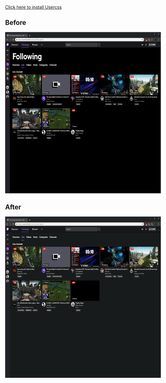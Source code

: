[Click here to install Usercss](https://raw.githubusercontent.com/Deathedit/twitch-theme-fix/master/index.user.css)

## Before
<img src="./img/Before.png" width="650" height="520">

## After
<img src="./img/After.png" width="650" height="520">
